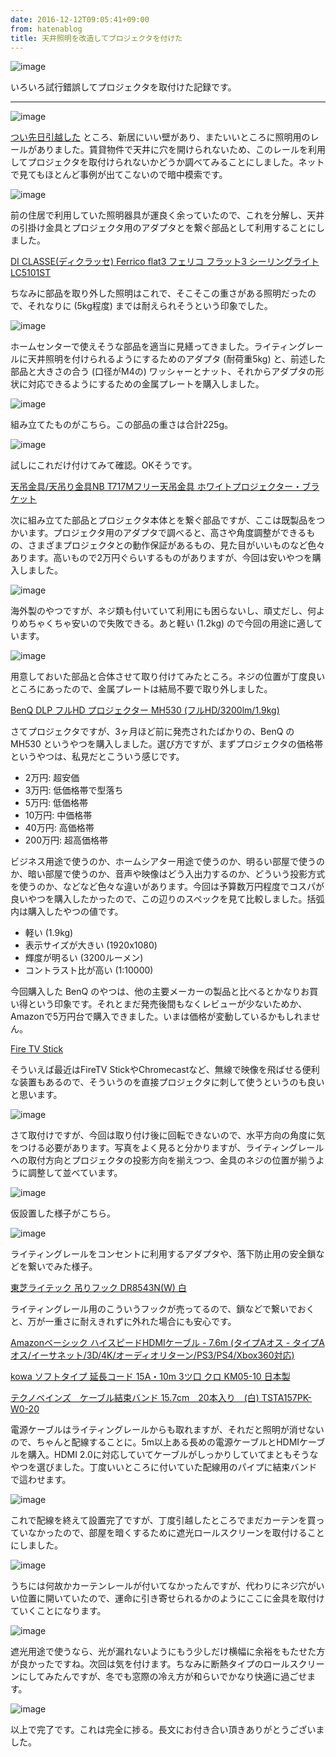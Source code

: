 ```yaml
---
date: 2016-12-12T09:05:41+09:00
from: hatenablog
title: 天井照明を改造してプロジェクタを付けた
---
```

![image](https://cloud.githubusercontent.com/assets/111689/21083907/8ce666b8-c03d-11e6-937d-4c1e6db88912.png)

いろいろ試行錯誤してプロジェクタを取付けた記録です。

* * *

![image](https://cloud.githubusercontent.com/assets/111689/21083928/fcaf6f6c-c03d-11e6-9633-1390cb15343e.png)

[つい先日引越した](http://r7kamura.hatenablog.com/entry/2016/12/01/180850) ところ、新居にいい壁があり、またいいところに照明用のレールがありました。賃貸物件で天井に穴を開けられないため、このレールを利用してプロジェクタを取付けられないかどうか調べてみることにしました。ネットで見てもほとんど事例が出てこないので暗中模索です。

![image](https://cloud.githubusercontent.com/assets/111689/21083974/d9328924-c03e-11e6-842b-83da971d69b0.png)

前の住居で利用していた照明器具が運良く余っていたので、これを分解し、天井の引掛け金具とプロジェクタ用のアダプタとを繋ぐ部品として利用することにしました。

[DI CLASSE(ディクラッセ) Ferrico flat3 フェリコ フラット3 シーリングライト LC5101ST](http://www.amazon.co.jp/exec/obidos/ASIN/B017D1BZPC/r7kamura07-22/)

ちなみに部品を取り外した照明はこれで、そこそこの重さがある照明だったので、それなりに (5kg程度) までは耐えられそうという印象でした。

![image](https://cloud.githubusercontent.com/assets/111689/21084050/30b41040-c040-11e6-9119-ab1e2dfade83.png)

ホームセンターで使えそうな部品を適当に見繕ってきました。ライティングレールに天井照明を付けられるようにするためのアダプタ (耐荷重5kg) と、前述した部品と大きさの合う (口径がM4の) ワッシャーとナット、それからアダプタの形状に対応できるようにするための金属プレートを購入しました。

![image](https://cloud.githubusercontent.com/assets/111689/21084073/ba0ae440-c040-11e6-8bd2-f7dfa35eb6fd.png)

組み立てたものがこちら。この部品の重さは合計225g。

![image](https://cloud.githubusercontent.com/assets/111689/21084079/db14a5ae-c040-11e6-9afd-7c45a4155c62.png)

試しにこれだけ付けてみて確認。OKそうです。

[天吊金具/天吊り金具NB T717Mフリー天吊金具 ホワイトプロジェクター・ブラケット](http://www.amazon.co.jp/exec/obidos/ASIN/B0078199Z6/r7kamura07-22/)

次に組み立てた部品とプロジェクタ本体とを繋ぐ部品ですが、ここは既製品をつかいます。プロジェクタ用のアダプタで調べると、高さや角度調整ができるもの、さまざまプロジェクタとの動作保証があるもの、見た目がいいものなど色々あります。高いもので2万円ぐらいするものがありますが、今回は安いやつを購入しました。

![image](https://cloud.githubusercontent.com/assets/111689/21084091/112ac16e-c041-11e6-8902-e5aaf09dd776.png)

海外製のやつですが、ネジ類も付いていて利用にも困らないし、頑丈だし、何よりめちゃくちゃ安いので失敗できる。あと軽い (1.2kg) ので今回の用途に適しています。

![image](https://cloud.githubusercontent.com/assets/111689/21084147/32a2d27c-c042-11e6-9041-2c0f40fbbeb1.png)

用意しておいた部品と合体させて取り付けてみたところ。ネジの位置が丁度良いところにあったので、金属プレートは結局不要で取り外しました。

[BenQ DLP フルHD プロジェクター MH530 (フルHD/3200lm/1.9kg)](http://www.amazon.co.jp/exec/obidos/ASIN/B01LYVFCVP/r7kamura07-22/)

さてプロジェクタですが、3ヶ月ほど前に発売されたばかりの、BenQ の MH530 というやつを購入しました。選び方ですが、まずプロジェクタの価格帯というやつは、私見だとこういう感じです。

- 2万円: 超安価
- 3万円: 低価格帯で型落ち
- 5万円: 低価格帯
- 10万円: 中価格帯
- 40万円: 高価格帯
- 200万円: 超高価格帯

ビジネス用途で使うのか、ホームシアター用途で使うのか、明るい部屋で使うのか、暗い部屋で使うのか、音声や映像はどう入出力するのか、どういう投影方式を使うのか、などなど色々な違いがあります。今回は予算数万円程度でコスパが良いやつを購入したかったので、この辺りのスペックを見て比較しました。括弧内は購入したやつの値です。

- 軽い (1.9kg)
- 表示サイズが大きい (1920x1080)
- 輝度が明るい (3200ルーメン)
- コントラスト比が高い (1:10000)

今回購入した BenQ のやつは、他の主要メーカーの製品と比べるとかなりお買い得という印象です。それとまだ発売後間もなくレビューが少ないためか、Amazonで5万円台で購入できました。いまは価格が変動しているかもしれません。

[Fire TV Stick](http://www.amazon.co.jp/exec/obidos/ASIN/B00ZVNYLS8/r7kamura07-22/)

そういえば最近はFireTV StickやChromecastなど、無線で映像を飛ばせる便利な装置もあるので、そういうのを直接プロジェクタに刺して使うというのも良いと思います。

![image](https://cloud.githubusercontent.com/assets/111689/21084334/5e3d9f86-c045-11e6-9a72-459fe5f38dc2.png)

さて取付けですが、今回は取り付け後に回転できないので、水平方向の角度に気をつける必要があります。写真をよく見ると分かりますが、ライティングレールへの取付方向とプロジェクタの投影方向を揃えつつ、金具のネジの位置が揃うように調整して並べています。

![image](https://cloud.githubusercontent.com/assets/111689/21084354/a1a0913e-c045-11e6-8a08-327487703b26.png)

仮設置した様子がこちら。

![image](https://cloud.githubusercontent.com/assets/111689/21084360/c55ef750-c045-11e6-8c7b-3882adbcda61.png)

ライティングレールをコンセントに利用するアダプタや、落下防止用の安全鎖などを繋いでみた様子。

[東芝ライテック 吊りフック DR8543N(W) 白](http://www.amazon.co.jp/exec/obidos/ASIN/B0057MPH7W/r7kamura07-22/)

ライティングレール用のこういうフックが売ってるので、鎖などで繋いでおくと、万が一重さに耐えきれずに外れた場合にも安心です。

[Amazonベーシック ハイスピードHDMIケーブル - 7.6m (タイプAオス - タイプAオス/イーサネット/3D/4K/オーディオリターン/PS3/PS4/Xbox360対応)](http://www.amazon.co.jp/exec/obidos/ASIN/B014I8TC4E/r7kamura07-22/)

[kowa ソフトタイプ 延長コード 15A・10m 3ツ口 クロ KM05-10 日本製](http://www.amazon.co.jp/exec/obidos/ASIN/B000TGO0O2/r7kamura07-22/)

[テクノベインズ　ケーブル結束バンド 15.7cm　20本入り　(白) TSTA157PK-W0-20](http://www.amazon.co.jp/exec/obidos/ASIN/B012ZK1X4Y/r7kamura07-22/)

電源ケーブルはライティングレールからも取れますが、それだと照明が消せないので、ちゃんと配線することに。5m以上ある長めの電源ケーブルとHDMIケーブルを購入。HDMI 2.0に対応していてケーブルがしっかりしていてまともそうなやつを選びました。丁度いいところに付いていた配線用のパイプに結束バンドで這わせます。

![image](https://cloud.githubusercontent.com/assets/111689/21084425/b88473ce-c046-11e6-8e9f-ef47fcbba248.png)

これで配線を終えて設置完了ですが、丁度引越したところでまだカーテンを買っていなかったので、部屋を暗くするために遮光ロールスクリーンを取付けることにしました。

![image](https://cloud.githubusercontent.com/assets/111689/21084448/09d7acd2-c047-11e6-9ec4-cac0f738291d.png)

うちには何故かカーテンレールが付いてなかったんですが、代わりにネジ穴がいい位置に開いていたので、運命に引き寄せられるかのようにここに金具を取付けていくことになります。

![image](https://cloud.githubusercontent.com/assets/111689/21084464/7ef3ef62-c047-11e6-85a5-1c63bcfff970.png)

遮光用途で使うなら、光が漏れないようにもう少しだけ横幅に余裕をもたせた方が良かったですね。次回は気を付けます。ちなみに断熱タイプのロールスクリーンにしてみたんですが、冬でも窓際の冷え方が和らいでかなり快適に過ごせます。

![image](https://cloud.githubusercontent.com/assets/111689/21083907/8ce666b8-c03d-11e6-937d-4c1e6db88912.png)

以上で完了です。これは完全に捗る。長文にお付き合い頂きありがとうございました。


